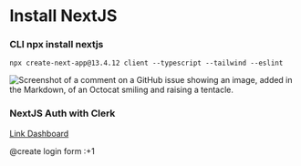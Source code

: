 # Install NextJS
### CLI npx install nextjs
 ```
 npx create-next-app@13.4.12 client --typescript --tailwind --eslint
```
![Screenshot of a comment on a GitHub issue showing an image, added in the Markdown, of an Octocat smiling and raising a tentacle.](https://i.pinimg.com/564x/16/ca/b1/16cab153397fc070d5369635ba891e8d.jpg)

### NextJS Auth with Clerk
[Link Dashboard](https://dashboard.clerk.com/sign-in?redirect_url=https%3A%2F%2Fdashboard.clerk.com%2F)

@create login form :+1


[](https://cdn.sanity.io/images/e1ql88v4/production/2c9fa07f8f2c4f1fa5ba6fb5196ba45b31a694e1-2400x1260.png?fit=max&auto=format&w=1200&h=630&fm=png)
